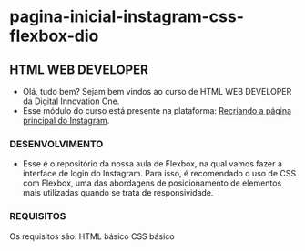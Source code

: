 # pagina-inicial-instagram-css-flexbox-dio

## HTML WEB DEVELOPER

- Olá, tudo bem? Sejam bem vindos ao curso de HTML WEB DEVELOPER da Digital Innovation One. 
- Esse módulo do curso está presente na plataforma: [Recriando a página principal do Instagram](https://web.digitalinnovation.one/lab/recriando-a-pagina-inicial-do-instagram/learning/35838848-f99e-473c-9201-816d046ebf12).

### DESENVOLVIMENTO

- Esse é o repositório da nossa aula de Flexbox, na qual vamos fazer a interface de login do Instagram. Para isso, é recomendado o uso de CSS com Flexbox, uma das abordagens de posicionamento de elementos mais utilizadas quando se trata de responsividade.

### REQUISITOS

Os requisitos são:
HTML básico
CSS básico
